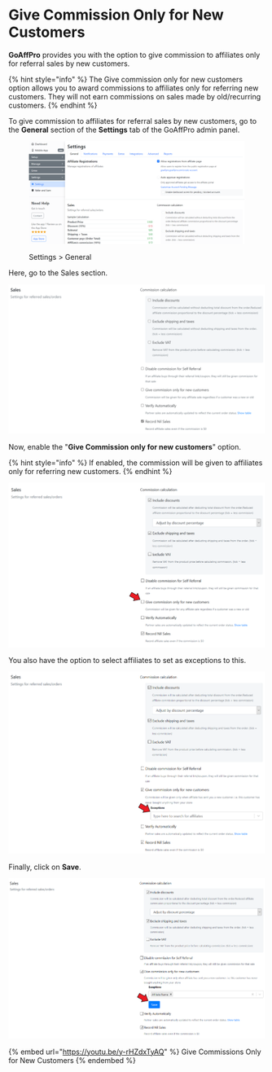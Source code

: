 # Give Commission Only for New Customers

**GoAffPro** provides you with the option to give commission to affiliates only for referral sales by new customers.&#x20;

{% hint style="info" %}
The Give commission only for new customers option allows you to award commissions to affiliates only for referring new customers. They will not earn commissions on sales made by old/recurring customers.
{% endhint %}

To give commission to affiliates for referral sales by new customers, go to the **General** section of the **Settings** tab of the GoAffPro admin panel.

<figure><img src="../../.gitbook/assets/image (3605).png" alt=""><figcaption><p>Settings > General</p></figcaption></figure>

Here, go to the Sales section.

![Sales](<../../.gitbook/assets/image (2708).png>)

Now, enable the "**Give Commission only for new customers**" option.

{% hint style="info" %}
If enabled, the commission will be given to affiliates only for referring new customers.&#x20;
{% endhint %}

![Enable the "Give commission only for new customers" option](<../../.gitbook/assets/image (1648).png>)

You also have the option to select affiliates to set as exceptions to this.

![Select affiliates as exceptions](<../../.gitbook/assets/Annotation 2020-04-21 062618.png>)

Finally, click on **Save**.

![](<../../.gitbook/assets/Annotation 2020-04-21 063205.png>)

{% embed url="https://youtu.be/y-rHZdxTyAQ" %}
Give Commissions Only for New Customers
{% endembed %}
